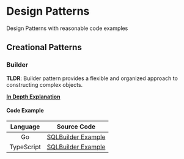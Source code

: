 # Design Patterns

Design Patterns with reasonable code examples

## Creational Patterns

### Builder

**TLDR**: Builder pattern provides a flexible and organized approach to constructing complex objects.

[**In Depth Explanation**](docs/Builder.md)

#### Code Example

|  Language  |                 Source Code                  |
|:----------:|:--------------------------------------------:|
|     Go     |       [SQLBuilder Example](go/builder)       |
| TypeScript | [SQLBuilder Example](typescript/src/builder) |